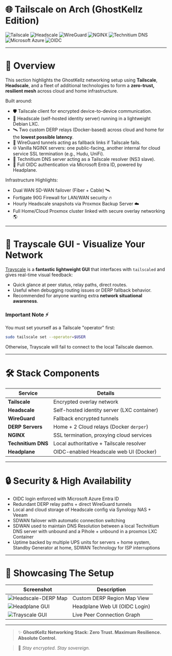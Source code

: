 # 🌐 Tailscale on Arch (GhostKellz Edition)

![Tailscale](https://img.shields.io/badge/Tailscale-00C7B7?style=for-the-badge&logo=tailscale&logoColor=white)
![Headscale](https://img.shields.io/badge/Headscale-0078D4?style=for-the-badge&logo=proxmox&logoColor=white)
![WireGuard](https://img.shields.io/badge/WireGuard-88171A?style=for-the-badge&logo=wireguard&logoColor=white)
![NGINX](https://img.shields.io/badge/NGINX-009639?style=for-the-badge&logo=nginx&logoColor=white)
![Technitium DNS](https://img.shields.io/badge/Technitium_DNS-5C2D91?style=for-the-badge)
![Microsoft Azure](https://img.shields.io/badge/Azure-0078D4?style=for-the-badge&logo=microsoftazure&logoColor=white)
![OIDC](https://img.shields.io/badge/OIDC-0052CC?style=for-the-badge&logo=openid&logoColor=white)

---

# 📖 Overview

This section highlights the GhostKellz networking setup using **Tailscale**, **Headscale**, and a fleet of additional technologies to form a **zero-trust, resilient mesh** across cloud and home infrastructure.

Built around:
- 🛡️ Tailscale client for encrypted device-to-device communication.
- 🧠 Headscale (self-hosted identity server) running in a lightweight Debian LXC.
- 🛰️ Two custom DERP relays (Docker-based) across cloud and home for the **lowest possible latency**.
- 🧵 WireGuard tunnels acting as fallback links if Tailscale fails.
- 🌐 Vanilla NGINX servers: one public-facing, another internal for cloud service SSL termination (e.g., Hudu, UniFi).
- 🧬 Technitium DNS server acting as a Tailscale resolver (NS3 slave).
- 🔐 Full OIDC authentication via Microsoft Entra ID, powered by Headplane.

Infrastructure Highlights:
- Dual WAN SD-WAN failover (Fiber + Cable) 🛰️
- Fortigate 90G Firewall for LAN/WAN security 🔥
- Hourly Headscale snapshots via Proxmox Backup Server ☁️
- Full Home/Cloud Proxmox cluster linked with secure overlay networking 🌎

---

# 🧩 Trayscale GUI - Visualize Your Network

[Trayscale](https://github.com/DeedleFake/trayscale) is a **fantastic lightweight GUI** that interfaces with `tailscaled` and gives real-time visual feedback:

- Quick glance at peer status, relay paths, direct routes.
- Useful when debugging routing issues or DERP fallback behavior.
- Recommended for anyone wanting extra **network situational awareness**.

### Important Note ⚡
You must set yourself as a Tailscale "operator" first:
```bash
sudo tailscale set --operator=$USER
```

Otherwise, Trayscale will fail to connect to the local Tailscale daemon.

---

# 🛠️ Stack Components

| Service            | Details |
|--------------------|---------|
| **Tailscale**       | Encrypted overlay network |
| **Headscale**       | Self-hosted identity server (LXC container) |
| **WireGuard**       | Fallback encrypted tunnels |
| **DERP Servers**    | Home + 2 Cloud relays (Docker `derper`) |
| **NGINX**           | SSL termination, proxying cloud services |
| **Technitium DNS**  | Local authoritative + Tailscale resolver |
| **Headplane**       | OIDC-enabled Headscale web UI (Docker) |

---

# 🔒 Security & High Availability
- OIDC login enforced with Microsoft Azure Entra ID
- Redundant DERP relay paths + direct WireGuard tunnels
- Local and cloud storage of Headscale config via Synology NAS + Veeam
- SDWAN failover with automatic connection switching
- SDWAN used to maintain DNS Resolution between a local Technitium DNS server with unbound and a Pihole + unbound in a proxmox LXC Container
- Uptime backed by multiple UPS units for servers + home system,  Standby Generator at home, SDWAN Technology for ISP interruptions 

---

# 📸 Showcasing The Setup

| Screenshot        | Description |
|-------------------|-------------|
| ![Headscale-DERP Map](../../assets/Headscale-derper.png) | Custom DERP Region Map View |
| ![Headplane GUI](../../assets/headplane.png) | Headplane Web UI (OIDC Login) |
| ![Trayscale GUI](../../assets/trayscale.png) | Live Peer Connection Graph |

---

> ✨ **GhostKellz Networking Stack: Zero Trust. Maximum Resilience. Absolute Control.**

> 👻 *Stay encrypted. Stay sovereign.*
